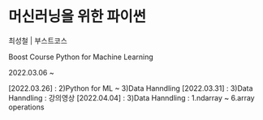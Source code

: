 # 머신러닝을 위한 파이썬  
최성철 | 부스트코스  

Boost Course Python for Machine Learning  

2022.03.06 ~  
  
[2022.03.26] : 2)Python for ML ~ 3)Data Hanndling
[2022.03.31] : 3)Data Hanndling : 강의영상
[2022.04.04] : 3)Data Hanndling : 1.ndarray ~ 6.array operations

